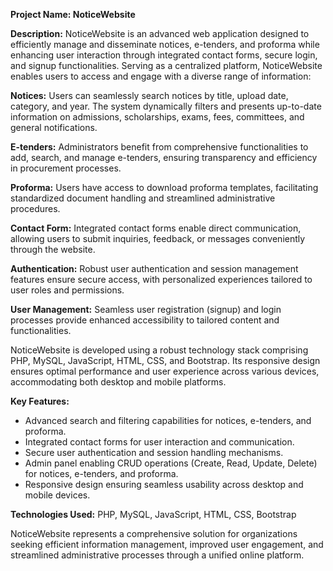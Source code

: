 **Project Name: NoticeWebsite**

**Description:**
NoticeWebsite is an advanced web application designed to efficiently manage and disseminate notices, e-tenders, and proforma while enhancing user interaction through integrated contact forms, secure login, and signup functionalities. Serving as a centralized platform, NoticeWebsite enables users to access and engage with a diverse range of information:

**Notices:** Users can seamlessly search notices by title, upload date, category, and year. The system dynamically filters and presents up-to-date information on admissions, scholarships, exams, fees, committees, and general notifications.

**E-tenders:** Administrators benefit from comprehensive functionalities to add, search, and manage e-tenders, ensuring transparency and efficiency in procurement processes.

**Proforma:** Users have access to download proforma templates, facilitating standardized document handling and streamlined administrative procedures.

**Contact Form:** Integrated contact forms enable direct communication, allowing users to submit inquiries, feedback, or messages conveniently through the website.

**Authentication:** Robust user authentication and session management features ensure secure access, with personalized experiences tailored to user roles and permissions.

**User Management:** Seamless user registration (signup) and login processes provide enhanced accessibility to tailored content and functionalities.

NoticeWebsite is developed using a robust technology stack comprising PHP, MySQL, JavaScript, HTML, CSS, and Bootstrap. Its responsive design ensures optimal performance and user experience across various devices, accommodating both desktop and mobile platforms.

**Key Features:**
- Advanced search and filtering capabilities for notices, e-tenders, and proforma.
- Integrated contact forms for user interaction and communication.
- Secure user authentication and session handling mechanisms.
- Admin panel enabling CRUD operations (Create, Read, Update, Delete) for notices, e-tenders, and proforma.
- Responsive design ensuring seamless usability across desktop and mobile devices.

**Technologies Used:**
PHP, MySQL, JavaScript, HTML, CSS, Bootstrap

NoticeWebsite represents a comprehensive solution for organizations seeking efficient information management, improved user engagement, and streamlined administrative processes through a unified online platform.
